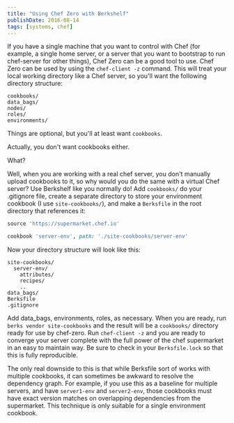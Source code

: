 ```yaml
---
title: "Using Chef Zero with Berkshelf"
publishDate: 2016-08-14
tags: [systems, chef]
---
```


If you have a single machine that you want to control with Chef (for example, a single home server, or a server that you want to bootstrap to run chef-server for other things), Chef Zero can be a good tool to use. Chef Zero can be used by using the `chef-client -z` command. This will treat your local working directory like a Chef server, so you'll want the following directory structure:

    cookbooks/
    data_bags/
    nodes/
    roles/
    environments/

Things are optional, but you'll at least want `cookbooks`.

Actually, you don't want cookbooks either.

What?

Well, when you are working with a real chef server, you don't manually upload cookbooks to it, so why would you do the same with a virtual Chef server? Use Berkshelf like you normally do! Add `cookbooks/` do your .gitignore file, create a separate directory to store your environment cookbook (I use `site-cookbooks/`), and make a `Berksfile` in the root directory that references it:

```ruby
source 'https://supermarket.chef.io'

cookbook 'server-env', path: './site-cookbooks/server-env'
```

Now your directory structure will look like this:

    site-cookbooks/
      server-env/
        attributes/
        recipes/
        ..
    data_bags/
    Berksfile
    .gitignore

Add data_bags, environments, roles, as necessary. When you are ready, run `berks vendor site-cookbooks` and the result will be a `cookbooks/` directory ready for use by chef-zero. Run `chef-client -z` and you are ready to converge your server complete with the full power of the chef supermarket in an easy to maintain way. Be sure to check in your `Berksfile.lock` so that this is fully reproducible.

The only real downside to this is that while Berksfile sort of works with multiple cookbooks, it can sometimes be awkward to resolve the dependency graph. For example, if you use this as a baseline for multiple servers, and have `server1-env` and `server2-env`, those cookbooks must have exact version matches on overlapping dependencies from the supermarket. This technique is only suitable for a single environment cookbook.
